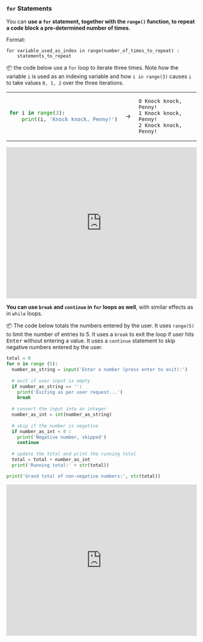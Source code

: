 ### `for` Statements

You can **use a `for` statement, together with the `range()` function, to repeat a code block a pre-determined number of times.** 

Format:
```
for variable_used_as_index in range(number_of_times_to_repeat) :
    statements_to_repeat
```

<tip-box>

:package: the code below use a `for` loop to iterate three times. Note how the variable `i` is used as an indexing variable and how `i in range(3)` causes `i` to take values `0, 1, 2` over the three iterations. 

<table>
<tr>
  <td>
  
```python
for i in range(3):
    print(i, 'Knock knock, Penny!')
```
  </td>
  <td>&nbsp;→&nbsp;</td>
  <td>
  
```
0 Knock knock, Penny!
1 Knock knock, Penny!
2 Knock knock, Penny!
```
  </td>
</tr>
</table>

<panel type="seamless" header="%%:computer: Try your own%%">

<iframe height="400px" width="100%" src="https://repl.it/@pythonbasics/penny-thrice?lite=true" scrolling="no" frameborder="no" allowtransparency="true" allowfullscreen="true" sandbox="allow-forms allow-pointer-lock allow-popups allow-same-origin allow-scripts allow-modals"></iframe>

</panel><p/>

</tip-box>

<panel type="danger" header=":muscle: Exercise: Multiplication Table" expanded no-close>
  <include src="e-multiplicationTable.md" />
</panel><p/>

**You can use `break` and `continue` in `for` loops as well**, with similar effects as in `while` loops.

<tip-box> 

:package: The code below totals the numbers entered by the user. It uses `range(5)` to limit the number of entries to 5. It uses a `break` to exit the loop if user hits <kbd>Enter</kbd> without entering a value. It uses a `continue` statement to skip negative numbers entered by the user.


```python
total = 0
for n in range (5):
  number_as_string = input('Enter a number (press enter to exit):')
  
  # exit if user input is empty
  if number_as_string == '':
    print('Exiting as per user request...')
    break
    
  # convert the input into an integer
  number_as_int = int(number_as_string)
  
  # skip if the number is negative
  if number_as_int < 0 :
    print('Negative number, skipped')
    continue 
    
  # update the total and print the running total
  total = total + number_as_int
  print('Running total:' + str(total))

print('Grand total of non-negative numbers:', str(total))
```

<panel type="seamless" header="%%:computer: Try your own%%">

<iframe height="400px" width="100%" src="https://repl.it/@pythonbasics/addup-positive?lite=true" scrolling="no" frameborder="no" allowtransparency="true" allowfullscreen="true" sandbox="allow-forms allow-pointer-lock allow-popups allow-same-origin allow-scripts allow-modals"></iframe>

</panel><p/>

</tip-box>